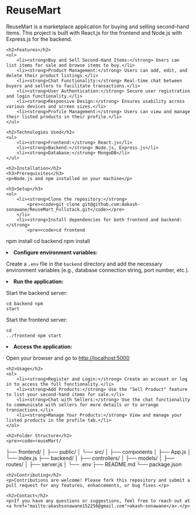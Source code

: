<!DOCTYPE html>
<html lang="en">
<head>
    <meta charset="UTF-8">
    <meta name="viewport" content="width=device-width, initial-scale=1.0">
    <title>ReuseMart README</title>
</head>
<body>
    <h1>ReuseMart</h1>
    <p>ReuseMart is a marketplace application for buying and selling second-hand items. This project is built with React.js for the frontend and Node.js with Express.js for the backend.</p>

    <h2>Features</h2>
    <ul>
        <li><strong>Buy and Sell Second-Hand Items:</strong> Users can list items for sale and browse items to buy.</li>
        <li><strong>Product Management:</strong> Users can add, edit, and delete their product listings.</li>
        <li><strong>Chat Functionality:</strong> Real-time chat between buyers and sellers to facilitate transactions.</li>
        <li><strong>User Authentication:</strong> Secure user registration and login functionality.</li>
        <li><strong>Responsive Design:</strong> Ensures usability across various devices and screen sizes.</li>
        <li><strong>Profile Management:</strong> Users can view and manage their listed products in their profile.</li>
    </ul>

    <h2>Technologies Used</h2>
    <ul>
        <li><strong>Frontend:</strong> React.js</li>
        <li><strong>Backend:</strong> Node.js, Express.js</li>
        <li><strong>Database:</strong> MongoDB</li>
    </ul>

    <h2>Installation</h2>
    <h3>Prerequisites</h3>
    <p>Node.js and npm installed on your machine</p>

    <h3>Setup</h3>
    <ol>
        <li><strong>Clone the repository:</strong>
            <pre><code>git clone git@github.com:Aakash-sonawane/ReuseMart_Fullstack.git</code></pre>
        </li>
        <li><strong>Install dependencies for both frontend and backend:</strong>
            <pre><code>cd frontend
npm install
cd backend
npm install</code></pre>
        </li>
        <li><strong>Configure environment variables:</strong>
            <p>Create a <code>.env</code> file in the <code>backend</code> directory and add the necessary environment variables (e.g., database connection string, port number, etc.).</p>
        </li>
        <li><strong>Run the application:</strong>
            <p>Start the backend server:</p>
            <pre><code>cd backend
npm start</code></pre>
            <p>Start the frontend server:</p>
            <pre><code>cd ../frontend
npm start</code></pre>
        </li>
        <li><strong>Access the application:</strong>
            <p>Open your browser and go to <a href="http://localhost:5000">http://localhost:5000</a></p>
        </li>
    </ol>

    <h2>Usage</h2>
    <ol>
        <li><strong>Register and Login:</strong> Create an account or log in to access the full functionality.</li>
        <li><strong>Add Products:</strong> Use the "Sell Product" feature to list your second-hand items for sale.</li>
        <li><strong>Chat with Sellers:</strong> Use the chat functionality to communicate with sellers for more details or to arrange transactions.</li>
        <li><strong>Manage Your Products:</strong> View and manage your listed products in the profile tab.</li>
    </ol>

    <h2>Folder Structure</h2>
    <pre><code>reuseMart/
├── frontend/
│   ├── public/
│   └── src/
│       ├── components
│       ├── App.js
│       └── index.js
├── backend/
│   ├── controllers/
│   ├── models/
│   ├── routes/
│   ├── server.js
│   └── .env
├── README.md
└── package.json</code></pre>

    <h2>Contributing</h2>
    <p>Contributions are welcome! Please fork this repository and submit a pull request for any features, enhancements, or bug fixes.</p>

    <h2>Contact</h2>
    <p>If you have any questions or suggestions, feel free to reach out at <a href="mailto:akashsonawane152256@gmail.com">akash-sonawane</a>.</p>
</body>
</html>
